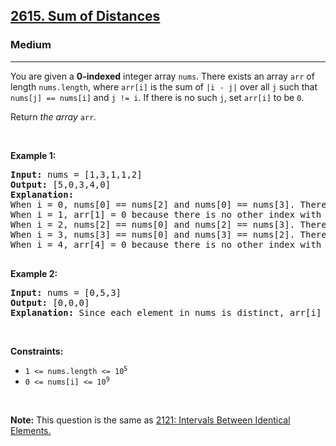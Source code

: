 <h2><a href="https://leetcode.com/problems/sum-of-distances">2615. Sum of Distances</a></h2><h3>Medium</h3><hr><p>You are given a <strong>0-indexed</strong> integer array <code>nums</code>. There exists an array <code>arr</code> of length <code>nums.length</code>, where <code>arr[i]</code> is the sum of <code>|i - j|</code> over all <code>j</code> such that <code>nums[j] == nums[i]</code> and <code>j != i</code>. If there is no such <code>j</code>, set <code>arr[i]</code> to be <code>0</code>.</p>

<p>Return <em>the array </em><code>arr</code><em>.</em></p>

<p>&nbsp;</p>
<p><strong class="example">Example 1:</strong></p>

<pre>
<strong>Input:</strong> nums = [1,3,1,1,2]
<strong>Output:</strong> [5,0,3,4,0]
<strong>Explanation:</strong> 
When i = 0, nums[0] == nums[2] and nums[0] == nums[3]. Therefore, arr[0] = |0 - 2| + |0 - 3| = 5. 
When i = 1, arr[1] = 0 because there is no other index with value 3.
When i = 2, nums[2] == nums[0] and nums[2] == nums[3]. Therefore, arr[2] = |2 - 0| + |2 - 3| = 3. 
When i = 3, nums[3] == nums[0] and nums[3] == nums[2]. Therefore, arr[3] = |3 - 0| + |3 - 2| = 4. 
When i = 4, arr[4] = 0 because there is no other index with value 2. 

</pre>

<p><strong class="example">Example 2:</strong></p>

<pre>
<strong>Input:</strong> nums = [0,5,3]
<strong>Output:</strong> [0,0,0]
<strong>Explanation:</strong> Since each element in nums is distinct, arr[i] = 0 for all i.
</pre>

<p>&nbsp;</p>
<p><strong>Constraints:</strong></p>

<ul>
	<li><code>1 &lt;= nums.length &lt;= 10<sup>5</sup></code></li>
	<li><code>0 &lt;= nums[i] &lt;= 10<sup>9</sup></code></li>
</ul>

<p>&nbsp;</p>
<p><strong>Note:</strong> This question is the same as <a href="https://leetcode.com/problems/intervals-between-identical-elements/description/" target="_blank"> 2121: Intervals Between Identical Elements.</a></p>
